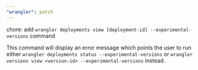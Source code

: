 ```yaml
---
"wrangler": patch
---
```


chore: add `wrangler deployments view [deployment-id] --experimental-versions` command

This command will display an error message which points the user to run either `wrangler deployments status --experimental-versions` or `wrangler versions view <version-id> --experimental-versions` instead.
